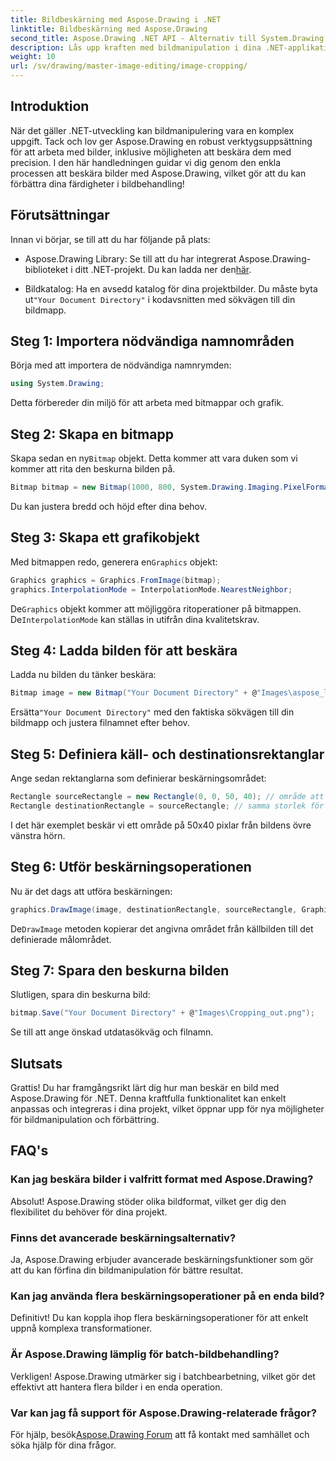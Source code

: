 ```yaml
---
title: Bildbeskärning med Aspose.Drawing i .NET
linktitle: Bildbeskärning med Aspose.Drawing
second_title: Aspose.Drawing .NET API - Alternativ till System.Drawing.Common
description: Lås upp kraften med bildmanipulation i dina .NET-applikationer med vår steg-för-steg-guide för att beskära bilder med Aspose.Drawing. Denna handledning täcker allt du behöver veta, från att skapa en bitmapp till att spara den slutliga beskärda bilden.
weight: 10
url: /sv/drawing/master-image-editing/image-cropping/
---
```

## Introduktion

När det gäller .NET-utveckling kan bildmanipulering vara en komplex uppgift. Tack och lov ger Aspose.Drawing en robust verktygsuppsättning för att arbeta med bilder, inklusive möjligheten att beskära dem med precision. I den här handledningen guidar vi dig genom den enkla processen att beskära bilder med Aspose.Drawing, vilket gör att du kan förbättra dina färdigheter i bildbehandling!

## Förutsättningar

Innan vi börjar, se till att du har följande på plats:

- Aspose.Drawing Library: Se till att du har integrerat Aspose.Drawing-biblioteket i ditt .NET-projekt. Du kan ladda ner den[här](https://releases.aspose.com/drawing/net/).
  
-  Bildkatalog: Ha en avsedd katalog för dina projektbilder. Du måste byta ut`"Your Document Directory"` i kodavsnitten med sökvägen till din bildmapp.

## Steg 1: Importera nödvändiga namnområden

Börja med att importera de nödvändiga namnrymden:

```csharp
using System.Drawing;
```

Detta förbereder din miljö för att arbeta med bitmappar och grafik.

## Steg 2: Skapa en bitmapp

 Skapa sedan en ny`Bitmap` objekt. Detta kommer att vara duken som vi kommer att rita den beskurna bilden på.

```csharp
Bitmap bitmap = new Bitmap(1000, 800, System.Drawing.Imaging.PixelFormat.Format32bppPArgb);
```

Du kan justera bredd och höjd efter dina behov.

## Steg 3: Skapa ett grafikobjekt

 Med bitmappen redo, generera en`Graphics` objekt:

```csharp
Graphics graphics = Graphics.FromImage(bitmap);
graphics.InterpolationMode = InterpolationMode.NearestNeighbor;
```

 De`Graphics` objekt kommer att möjliggöra ritoperationer på bitmappen. De`InterpolationMode` kan ställas in utifrån dina kvalitetskrav.

## Steg 4: Ladda bilden för att beskära

Ladda nu bilden du tänker beskära:

```csharp
Bitmap image = new Bitmap("Your Document Directory" + @"Images\aspose_logo.png");
```

 Ersätta`"Your Document Directory"` med den faktiska sökvägen till din bildmapp och justera filnamnet efter behov.

## Steg 5: Definiera käll- och destinationsrektanglar

Ange sedan rektanglarna som definierar beskärningsområdet:

```csharp
Rectangle sourceRectangle = new Rectangle(0, 0, 50, 40); // område att beskära
Rectangle destinationRectangle = sourceRectangle; // samma storlek för destination
```

I det här exemplet beskär vi ett område på 50x40 pixlar från bildens övre vänstra hörn.

## Steg 6: Utför beskärningsoperationen

Nu är det dags att utföra beskärningen:

```csharp
graphics.DrawImage(image, destinationRectangle, sourceRectangle, GraphicsUnit.Pixel);
```

 De`DrawImage` metoden kopierar det angivna området från källbilden till det definierade målområdet.

## Steg 7: Spara den beskurna bilden

Slutligen, spara din beskurna bild:

```csharp
bitmap.Save("Your Document Directory" + @"Images\Cropping_out.png");
```

Se till att ange önskad utdatasökväg och filnamn.

## Slutsats

Grattis! Du har framgångsrikt lärt dig hur man beskär en bild med Aspose.Drawing för .NET. Denna kraftfulla funktionalitet kan enkelt anpassas och integreras i dina projekt, vilket öppnar upp för nya möjligheter för bildmanipulation och förbättring.

## FAQ's

### Kan jag beskära bilder i valfritt format med Aspose.Drawing?

Absolut! Aspose.Drawing stöder olika bildformat, vilket ger dig den flexibilitet du behöver för dina projekt.

### Finns det avancerade beskärningsalternativ?

Ja, Aspose.Drawing erbjuder avancerade beskärningsfunktioner som gör att du kan förfina din bildmanipulation för bättre resultat.

### Kan jag använda flera beskärningsoperationer på en enda bild?

Definitivt! Du kan koppla ihop flera beskärningsoperationer för att enkelt uppnå komplexa transformationer.

### Är Aspose.Drawing lämplig för batch-bildbehandling?

Verkligen! Aspose.Drawing utmärker sig i batchbearbetning, vilket gör det effektivt att hantera flera bilder i en enda operation.

### Var kan jag få support för Aspose.Drawing-relaterade frågor?

För hjälp, besök[Aspose.Drawing Forum](https://forum.aspose.com/c/diagram/17) att få kontakt med samhället och söka hjälp för dina frågor.